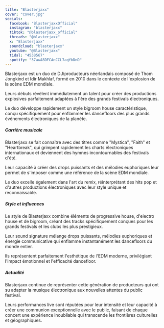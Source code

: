 ```yaml
---
title: "Blasterjaxx"
cover: "cover.jpg"
socials:
  facebook: "BlasterjaxxOfficial"
  instagram: "blasterjaxx"
  tiktok: "@blasterjaxx_official"
  threads: "@blasterjaxx"
  x: "Blasterjaxx"
  soundcloud: "blasterjaxx"
  youtube: "@Blasterjaxx"
  tidal: "4538567"
  spotify: "37awA8DFCAnCCL7aqYbDnD"
---
```


Blasterjaxx est un duo de DJ/producteurs néerlandais composé de Thom Jongkind et Idir Makhlaf, formé en 2010
dans le contexte de l'explosion de la scène EDM mondiale.

Leurs débuts révèlent immédiatement un talent pour créer des productions explosives parfaitement adaptées à l'ère
des grands festivals électroniques.

Le duo développe rapidement un style bigroom house caractéristique, conçu spécifiquement pour enflammer les
dancefloors des plus grands événements électroniques de la planète.

##### Carrière musicale

Blasterjaxx se fait connaître avec des titres comme "Mystica", "Faith" et "Heartbreak", qui grimpent rapidement
les charts électroniques internationaux et deviennent des hymnes incontournables des festivals d'été.

Leur capacité à créer des drops puissants et des mélodies euphoriques leur permet de s'imposer comme une référence
de la scène EDM mondiale.

Le duo excelle également dans l'art du remix, réinterprétant des hits pop et d'autres productions électroniques
avec leur style unique et reconnaissable.

##### Style et influences

Le style de Blasterjaxx combine éléments de progressive house, d'electro house et de bigroom, créant des tracks
spécifiquement conçues pour les grands festivals et les clubs les plus prestigieux.

Leur sound signature mélange drops puissants, mélodies euphoriques et énergie communicative qui enflamme
instantanément les dancefloors du monde entier.

Ils représentent parfaitement l'esthétique de l'EDM moderne, privilégiant l'impact émotionnel et l'efficacité
dancefloor.

##### Actualité

Blasterjaxx continue de représenter cette génération de producteurs qui ont su adapter la musique électronique aux
nouvelles attentes du public festival.

Leurs performances live sont réputées pour leur intensité et leur capacité à créer une communion exceptionnelle avec
le public, faisant de chaque concert une expérience inoubliable qui transcende les frontières culturelles et
géographiques.
